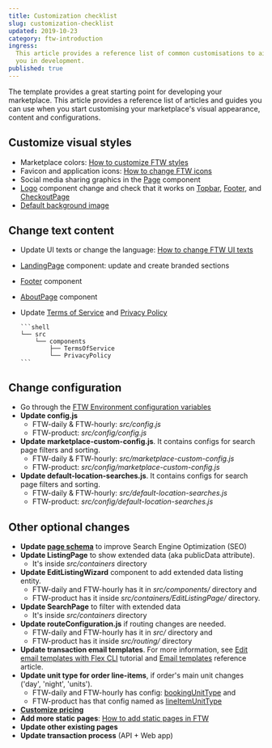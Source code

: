 ```yaml
---
title: Customization checklist
slug: customization-checklist
updated: 2019-10-23
category: ftw-introduction
ingress:
  This article provides a reference list of common customisations to aid
  you in development.
published: true
---
```


The template provides a great starting point for developing your
marketplace. This article provides a reference list of articles and
guides you can use when you start customising your marketplace's visual
appearance, content and configurations.

## Customize visual styles

- Marketplace colors:
  [How to customize FTW styles](/ftw/how-to-customize-ftw-styles/)
- Favicon and application icons:
  [How to change FTW icons](/ftw/how-to-change-ftw-icons/)
- Social media sharing graphics in the
  [Page](https://github.com/sharetribe/ftw-daily/blob/master/src/components/Page/Page.js)
  component
- [Logo](https://github.com/sharetribe/ftw-daily/blob/master/src/components/Logo/Logo.js)
  component change and check that it works on
  [Topbar](https://github.com/sharetribe/ftw-daily/tree/master/src/components/Topbar),
  [Footer](https://github.com/sharetribe/ftw-daily/tree/master/src/components/Footer),
  and
  [CheckoutPage](https://github.com/sharetribe/ftw-daily/blob/master/src/containers/CheckoutPage/CheckoutPage.js)
- [Default background image](https://github.com/sharetribe/ftw-daily/blob/master/src/assets/background-1440.jpg)

## Change text content

- Update UI texts or change the language:
  [How to change FTW UI texts](/ftw/how-to-change-ftw-ui-texts/)
- [LandingPage](https://github.com/sharetribe/ftw-daily/blob/master/src/containers/LandingPage/LandingPage.js)
  component: update and create branded sections
- [Footer](https://github.com/sharetribe/ftw-daily/blob/master/src/components/Footer/Footer.js)
  component
- [AboutPage](https://github.com/sharetribe/ftw-daily/blob/master/src/containers/AboutPage/AboutPage.js)
  component
- Update
  [Terms of Service](https://github.com/sharetribe/ftw-daily/blob/master/src/components/TermsOfService/TermsOfService.js)
  and
  [Privacy Policy](https://github.com/sharetribe/ftw-daily/blob/master/src/components/PrivacyPolicy/PrivacyPolicy.js)

    <extrainfo title="Locate Terms of Service and Privacy Policy">

      ```shell
      └── src
          └── components
              ├── TermsOfService
              └── PrivacyPolicy
      ```

    </extrainfo>

## Change configuration

- Go through the
  [FTW Environment configuration variables](/ftw/ftw-env/)
- **Update config.js**
  - FTW-daily & FTW-hourly: _src/config.js_
  - FTW-product: _src/config/config.js_
- **Update marketplace-custom-config.js**. It contains configs for
  search page filters and sorting.
  - FTW-daily & FTW-hourly: _src/marketplace-custom-config.js_
  - FTW-product: _src/config/marketplace-custom-config.js_
- **Update default-location-searches.js**. It contains configs for
  search page filters and sorting.
  - FTW-daily & FTW-hourly: _src/default-location-searches.js_
  - FTW-product: _src/config/default-location-searches.js_

## Other optional changes

- **Update [page schema](/tutorial/add-faq-page/#page-schema)** to
  improve Search Engine Optimization (SEO)
- **Update ListingPage** to show extended data (aka publicData
  attribute).
  - It's inside _src/containers_ directory
- **Update EditListingWizard** component to add extended data listing
  entity.
  - FTW-daily and FTW-hourly has it in _src/components/_ directory and
  - FTW-product has it inside _src/containers/EditListingPage/_
    directory.
- **Update SearchPage** to filter with extended data
  - It's inside _src/containers_ directory
- **Update routeConfiguration.js** if routing changes are needed.
  - FTW-daily and FTW-hourly has it in _src/_ directory and
  - FTW-product has it inside _src/routing/_ directory
- **Update transaction email templates**. For more information, see
  [Edit email templates with Flex CLI](/how-to/edit-email-templates-with-flex-cli/)
  tutorial and [Email templates](/references/email-templates/) reference
  article.
- **Update unit type for order line-items**, if order's main unit
  changes ('day', 'night', 'units').
  - FTW-daily and FTW-hourly has config:
    [bookingUnitType](https://github.com/sharetribe/ftw-daily/blob/master/src/config.js)
    and
  - FTW-product has that config named as
    [lineItemUnitType](https://github.com/sharetribe/ftw-product/blob/master/src/config/config.js)
- **[Customize pricing](/tutorial/customize-pricing-tutorial/)**
- **Add more static pages**:
  [How to add static pages in FTW](/ftw/how-to-add-static-pages-in-ftw/)
- **Update other existing pages**
- **Update transaction process** (API + Web app)
